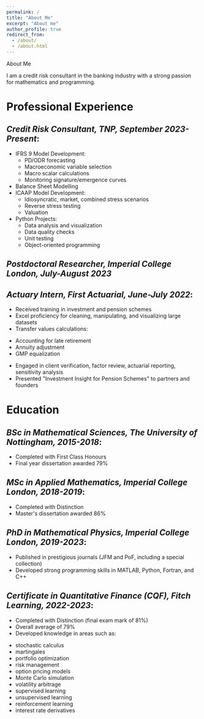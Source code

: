 ```yaml
---
permalink: /
title: "About Me"
excerpt: "About me"
author_profile: true
redirect_from: 
  - /about/
  - /about.html
---
```


About Me

I am a credit risk consultant in the banking industry with a strong passion for mathematics and programming.

# Professional Experience

## _Credit Risk Consultant, TNP, September 2023-Present_:

* IFRS 9 Model Development:
  - PD/ODR forecasting
  - Macroeconomic variable selection
  - Macro scalar calculations
  - Monitoring signature/emergence curves
* Balance Sheet Modelling
* ICAAP Model Development:
  - Idiosyncratic, market, combined stress scenarios
  - Reverse stress testing
  - Valuation
* Python Projects:
  - Data analysis and visualization
  - Data quality checks
  - Unit testing
  - Object-oriented programming

## _Postdoctoral Researcher, Imperial College London, July-August 2023_

## _Actuary Intern, First Actuarial, June-July 2022_:

* Received training in investment and pension schemes
* Excel proficiency for cleaning, manipulating, and visualizing large datasets
* Transfer values calculations:
- Accounting for late retirement
- Annuity adjustment
- GMP equalization
* Engaged in client verification, factor review, actuarial reporting, sensitivity analysis
* Presented "Investment Insight for Pension Schemes" to partners and founders

# Education

## _BSc in Mathematical Sciences, The University of Nottingham, 2015-2018_:

* Completed with First Class Honours
* Final year dissertation awarded 79%

## _MSc in Applied Mathematics, Imperial College London, 2018-2019_:

* Completed with Distinction
* Master's dissertation awarded 86%

## _PhD in Mathematical Physics, Imperial College London, 2019-2023_:

* Published in prestigious journals (JFM and PoF, including a special collection)
* Developed strong programming skills in MATLAB, Python, Fortran, and C++

## _Certificate in Quantitative Finance (CQF), Fitch Learning, 2022-2023_:

* Completed with Distinction (final exam mark of 81%)
* Overall average of 79%
* Developed knowledge in areas such as:
- stochastic calculus
- martingales
- portfolio optimization
- risk management
- option pricing models
- Monte Carlo simulation
- volatility arbitrage
- supervised learning
- unsupervised learning
- reinforcement learning
- interest rate derivatives
